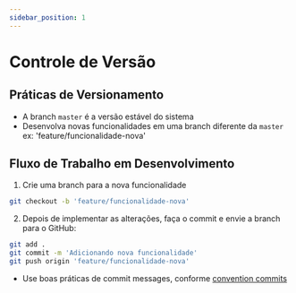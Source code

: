 ```yaml
---
sidebar_position: 1
---
```


# Controle de Versão

## Práticas de Versionamento

- A branch `master` é a versão estável do sistema
- Desenvolva novas funcionalidades em uma branch diferente da `master` ex: 'feature/funcionalidade-nova'

## Fluxo de Trabalho em Desenvolvimento

1. Crie uma branch para a nova funcionalidade

```bash
git checkout -b 'feature/funcionalidade-nova'
```

2. Depois de implementar as alterações, faça o commit e envie a branch para o GitHub:

```bash
git add .
git commit -m 'Adicionando nova funcionalidade'
git push origin 'feature/funcionalidade-nova'
```

- Use boas práticas de commit messages, conforme [convention commits](https://www.conventionalcommits.org/en/v1.0.0/)

